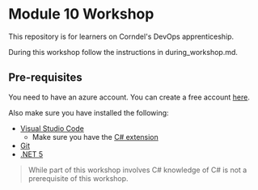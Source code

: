 # Module 10 Workshop

This repository is for learners on Corndel's DevOps apprenticeship.

During this workshop follow the instructions in during_workshop.md.

## Pre-requisites

You need to have an azure account. You can create a free account [here](https://azure.microsoft.com/en-us/free/?WT.mc_id=A261C142F).

Also make sure you have installed the following:

- [Visual Studio Code](https://code.visualstudio.com/download)
  - Make sure you have the [C# extension](https://marketplace.visualstudio.com/items?itemName=ms-dotnettools.csharp)
- [Git](https://git-scm.com/)
- [.NET 5](https://dotnet.microsoft.com/download)

> While part of this workshop involves C# knowledge of C# is not a prerequisite of this workshop.
